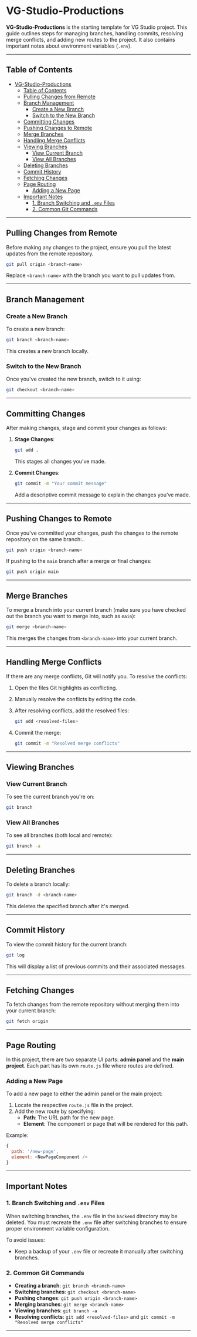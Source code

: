 # VG-Studio-Productions

**VG-Studio-Productions** is the starting template for VG Studio project. This guide outlines steps for managing branches, handling commits, resolving merge conflicts, and adding new routes to the project. It also contains important notes about environment variables (`.env`).

---

## Table of Contents

- [VG-Studio-Productions](#vg-studio-productions)
  - [Table of Contents](#table-of-contents)
  - [Pulling Changes from Remote](#pulling-changes-from-remote)
  - [Branch Management](#branch-management)
    - [Create a New Branch](#create-a-new-branch)
    - [Switch to the New Branch](#switch-to-the-new-branch)
  - [Committing Changes](#committing-changes)
  - [Pushing Changes to Remote](#pushing-changes-to-remote)
  - [Merge Branches](#merge-branches)
  - [Handling Merge Conflicts](#handling-merge-conflicts)
  - [Viewing Branches](#viewing-branches)
    - [View Current Branch](#view-current-branch)
    - [View All Branches](#view-all-branches)
  - [Deleting Branches](#deleting-branches)
  - [Commit History](#commit-history)
  - [Fetching Changes](#fetching-changes)
  - [Page Routing](#page-routing)
    - [Adding a New Page](#adding-a-new-page)
  - [Important Notes](#important-notes)
    - [1. Branch Switching and `.env` Files](#1-branch-switching-and-env-files)
    - [2. Common Git Commands](#2-common-git-commands)

---

## Pulling Changes from Remote

Before making any changes to the project, ensure you pull the latest updates from the remote repository.

```bash
git pull origin <branch-name>
```

Replace `<branch-name>` with the branch you want to pull updates from.

---

## Branch Management

### Create a New Branch

To create a new branch:

```bash
git branch <branch-name>
```

This creates a new branch locally.

### Switch to the New Branch

Once you've created the new branch, switch to it using:

```bash
git checkout <branch-name>
```

---

## Committing Changes

After making changes, stage and commit your changes as follows:

1. **Stage Changes**:

   ```bash
   git add .
   ```

   This stages all changes you’ve made.

2. **Commit Changes**:

   ```bash
   git commit -m "Your commit message"
   ```

   Add a descriptive commit message to explain the changes you’ve made.

---

## Pushing Changes to Remote

Once you've committed your changes, push the changes to the remote repository on the same branch:..

```bash
git push origin <branch-name>
```

If pushing to the `main` branch after a merge or final changes:

```bash
git push origin main
```

---

## Merge Branches

To merge a branch into your current branch (make sure you have checked out the branch you want to merge into, such as `main`):

```bash
git merge <branch-name>
```

This merges the changes from `<branch-name>` into your current branch.

---

## Handling Merge Conflicts

If there are any merge conflicts, Git will notify you. To resolve the conflicts:

1. Open the files Git highlights as conflicting.
2. Manually resolve the conflicts by editing the code.
3. After resolving conflicts, add the resolved files:

   ```bash
   git add <resolved-files>
   ```

4. Commit the merge:

   ```bash
   git commit -m "Resolved merge conflicts"
   ```

---

## Viewing Branches

### View Current Branch

To see the current branch you're on:

```bash
git branch
```

### View All Branches

To see all branches (both local and remote):

```bash
git branch -a
```

---

## Deleting Branches

To delete a branch locally:

```bash
git branch -d <branch-name>
```

This deletes the specified branch after it's merged.

---

## Commit History

To view the commit history for the current branch:

```bash
git log
```

This will display a list of previous commits and their associated messages.

---

## Fetching Changes

To fetch changes from the remote repository without merging them into your current branch:

```bash
git fetch origin
```

---

## Page Routing

In this project, there are two separate UI parts: **admin panel** and the **main project**. Each part has its own `route.js` file where routes are defined.

### Adding a New Page

To add a new page to either the admin panel or the main project:

1. Locate the respective `route.js` file in the project.
2. Add the new route by specifying:
   - **Path**: The URL path for the new page.
   - **Element**: The component or page that will be rendered for this path.

Example:

```javascript
{
  path: '/new-page',
  element: <NewPageComponent />
}
```

---

## Important Notes

### 1. Branch Switching and `.env` Files

When switching branches, the `.env` file in the `backend` directory may be deleted. You must recreate the `.env` file after switching branches to ensure proper environment variable configuration.

To avoid issues:

- Keep a backup of your `.env` file or recreate it manually after switching branches.

### 2. Common Git Commands

- **Creating a branch**: `git branch <branch-name>`
- **Switching branches**: `git checkout <branch-name>`
- **Pushing changes**: `git push origin <branch-name>`
- **Merging branches**: `git merge <branch-name>`
- **Viewing branches**: `git branch -a`
- **Resolving conflicts**: `git add <resolved-files>` and `git commit -m "Resolved merge conflicts"`

---
